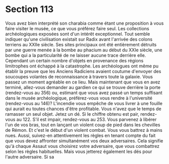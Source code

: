 # Section 113

Vous avez bien interprété son charabia comme étant une
proposition à vous faire visiter le musée, ce que vous préférez
faire seul. Les collections archéologiques exposées sont d'un
intérêt exceptionnel. Tout semble indiquer qu'une civilisation
existait sur Radix avant l'arrivée des colons terriens au XXIIe
siècle. Ses sites principaux ont été entièrement détruits par une
guerre menée à la bombe au phacium au début du XXIe siècle,
une bombe qui a la particularité de ne laisser aucune trace
derrière elle. Cependant un certain nombre d'objets en
provenance des régions limitrophes ont échappé à la catastrophe.
Les archéologues ont même pu établir la preuve que les Anciens
Radiciens avaient coutume d'envoyer des soucoupes volantes de
reconnaissance à travers toute la galaxie. Vous passez un
moment agréable en ce lieu. Mais maintenant que vous en avez
terminé, allez-vous demander au gardien ce qui se trouve
derrière la porte (rendez-vous au 356) ou, estimant que vous
avez passé un temps suffisant dans le musée archéologique,
préférez-vous vous rendre à l'université (rendez-vous au 146)?
L'incendie vous empêche de vous livrer à une fouille qui aurait eu
toutes chances d'être profitable. Vous n'avez que le temps de
ramasser un seul objet. Jetez un dé. Si le chiffre obtenu est pair,
rendez-vous au 122. S'il est impair, rendez-vous au 253.
Vous parvenez à libérer l'un de vos bras, tout en lançant un
violent coup de pied dans les chevilles de Rémon. Et c'est le
début d'un violent combat. Vous vous battrez à mains nues.
Aussi, suivez-en attentivement les règles en tenant compte du
fait que vous devez affronter simultanément vos deux
adversaires. Cela signifie qu'à chaque Assaut vous choisirez votre
adversaire, que vous combattrez selon les règles habituelles.
Mais vous jetterez également les dés pour l'autre adversaire. Si sa